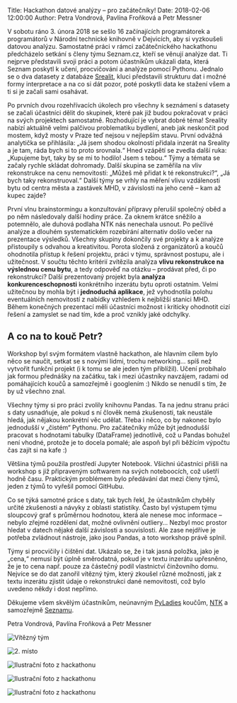 Title: Hackathon datové analýzy – pro začátečníky!
Date: 2018-02-06 12:00:00
Author: Petra Vondrová, Pavlína Froňková a Petr Messner

V sobotu ráno 3. února 2018 se sešlo 16 začínajících programátorek a programátorů v Národní technické knihovně v Dejvicích, aby si vyzkoušeli datovou analýzu. Samostatné práci v rámci začátečnického hackathonu předcházelo setkání s členy týmu Seznam.cz, kteří se věnují analýze dat. Ti nejprve představili svoji práci a potom účastníkům ukázali data, která Seznam poskytl k učení, procvičování a analýze pomocí Pythonu. Jednalo se o dva datasety z databáze [Srealit](https://www.sreality.cz/), kluci představili strukturu dat i možné formy interpretace a na co si dát pozor, poté poskytli data ke stažení všem a ti si je začali sami osahávat.

Po prvních dvou rozehřívacích úkolech pro všechny k seznámení s datasety se začali účastníci dělit do skupinek, které pak již budou pokračovat v práci na svých projektech samostatně. Rozhodující je vybrat dobré téma! Sreality nabízí aktuálně velmi palčivou problematiku bydlení, aneb jak neskončit pod mostem, když mosty v Praze teď nejsou v nejlepším stavu. První odvážná analytička se přihlásila: „Já jsem shodou okolností přidala inzerát na Sreality a je tam, ráda bych si to proto srovnala.“ Hned vzápětí se zvedla další ruka: „Kupujeme byt, taky by se mi to hodilo! Jsem s tebou.“ Týmy a témata se začaly rychle skládat dohromady. Další skupina se zaměřila na vliv rekonstrukce na cenu nemovitostí: „Můžeš mě přidat k té rekonstrukci?“, „Já bych taky rekonstruoval.“ Další týmy se vrhly na měření vlivu vzdálenosti bytu od centra města a zastávek MHD, v závislosti na jeho ceně – kam až kupec zajde?

První vlnu brainstormingu a konzultování přípravy přerušil společný oběd a po něm následovaly další hodiny práce. Za oknem krátce sněžilo a potemnělo, ale duhová podlaha NTK nás nenechala usnout. Po pečlivé analýze a dlouhém systematickém rozebírání alternativ došlo večer na prezentace výsledků. Všechny skupiny dokončily své projekty a k analýze přistoupily s odvahou a kreativitou. Porota složená z organizátorů a koučů ohodnotila přístup k řešení projektu, práci v týmu, správnost postupu, ale i užitečnost. V součtu těchto kritérií zvítězila analýza **vlivu rekonstrukce na výslednou cenu bytu**, a tedy odpověď na otázku – prodávat před, či po rekonstrukci? Další prezentovaný projekt byla **analýza konkurenceschopnosti** konkrétního inzerátu bytu oproti ostatním. Velmi užitečnou by mohla být i **jednoduchá aplikace**, jež vyhodnotila polohu eventuálních nemovitostí z nabídky vzhledem k nejbližší stanici MHD. Během konečných prezentací měli účastníci možnost i kriticky ohodnotit cizí řešení a zamyslet se nad tím, kde a proč vznikly jaké odchylky.

A co na to kouč Petr?
---------------------

Workshop byl svým formátem vlastně hackathon, ale hlavním cílem bylo něco se naučit, setkat se s novými lidmi, trochu networking… spíš než vytvořit funkční projekt (i k tomu se ale jeden tým přiblížil). Učení probíhalo jak formou přednášky na začátku, tak i mezi účastníky navzájem, radami od pomáhajících koučů a samozřejmě i googlením :) Nikdo se nenudil s tím, že by už všechno znal.

Všechny týmy si pro práci zvolily knihovnu Pandas. Ta na jednu stranu práci s daty usnadňuje, ale pokud s ní člověk nemá zkušenosti, tak neustále hledá, jak nějakou konkrétní věc udělat. Třeba i něco, co by nakonec bylo jednodušší v „čistém“ Pythonu. Pro začátečníky může být jednodušší pracovat s hodnotami tabulky (DataFrame) jednotlivě, což u Pandas bohužel není vhodné, protože je to docela pomalé; ale aspoň byl při běžícím výpočtu čas zajít si na kafe :)

Většina týmů použila prostředí Jupyter Notebook. Všichni účastníci přišli na workshop s již připraveným softwarem na svých noteboocích, což ušetří hodně času. Praktickým problémem bylo předávání dat mezi členy týmů, jeden z týmů to vyřešil pomocí GitHubu.

Co se týká samotné práce s daty, tak bych řekl, že účastníkům chyběly určité zkušenosti a návyky z oblasti statistiky. Často byl výstupem týmu sloupcový graf s průměrnou hodnotou, která ale nenese moc informace – nebylo zřejmé rozdělení dat, možné ovlivnění outliery… Nezbyl moc prostor hledat v datech nějaké další závislosti a souvislosti. Ale zase nejdříve je potřeba zvládnout nástroje, jako jsou Pandas, a toto workshop právě splnil.

Týmy si procvičily i čištění dat. Ukázalo se, že i tak jasná položka, jako je „cena,“ nemusí být úplně směrodatná, pokud je v textu inzerátu upřesněno, že je to cena např. pouze za částečný podíl vlastnictví činžovního domu. Nejvíce se do dat zanořil vítězný tým, který zkoušel různé možnosti, jak z textu inzerátu zjistit údaje o rekonstrukci dané nemovitosti, což bylo uvedeno někdy i dost nepřímo.

Děkujeme všem skvělým účastníkům, neúnavným [PyLadies](http://pyladies.cz) koučům, [NTK](https://www.techlib.cz/cs/) a samozřejmě [Seznamu](https://vyvojari.seznam.cz/).


Petra Vondrová, Pavlína Froňková a Petr Messner

![Vítězný tým]({filename}/images/img_1505.jpg)

![2. místo]({filename}/images/img_1518.jpg)

![Ilustrační foto z hackathonu]({filename}/images/img_1507.jpg)

![Ilustrační foto z hackathonu]({filename}/images/img_1513.jpg)

![Ilustrační foto z hackathonu]({filename}/images/img_1508.jpg)
